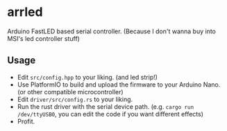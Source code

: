 # arrled
Arduino FastLED based serial controller. (Because I don't wanna buy into MSI's led controller stuff)

## Usage
- Edit `src/config.hpp` to your liking. (and led strip!)
- Use PlatformIO to build and upload the firmware to your Arduino Nano. (or other compatible microcontroller)
- Edit `driver/src/config.rs` to your liking.
- Run the rust driver with the serial device path. (e.g. `cargo run /dev/ttyUSB0`, you can edit the code if you want different effects)
- Profit.